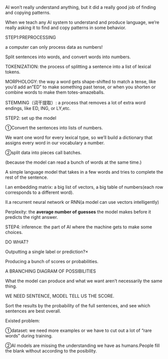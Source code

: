 AI won’t really understand anything, but it did a really good job of finding and copying patterns.

When we teach any AI system to understand and produce language, we’re really asking it to find and copy patterns in some behavior.

STEP1:PREPROCESSING

a computer can only process data as numbers!

Split sentences into words, and convert words into numbers.

TOKENIZATION: the process of splitting a sentence into a list of lexical tokens. 

MORPHOLOGY: the way a word gets shape-shifted to match a tense, like you’d add an”ED” to make something past tense, or when you shorten or combine words to make them totes-amazeballs. 

STEMMING（词干提取）: a process that removes a lot of extra word endings, like ED, ING, or LY,etc.

STEP2: set up the model

①Convert the sentences into lists of numbers.

We want one word for every lexical type, so we’ll build a dictionary that assigns every word in our vocabulary a number.

②split data into pieces call batches.

(because the model can read a bunch of words at the same time.)

A simple language model that takes in a few words and tries to complete the rest of the sentence.

Ⅰ.an embedding matrix: a big list of vectors, a big table of numbers(each row corresponds to a different word).

Ⅱ.a recurrent neural network or RNN(a model can use vectors intelligently)

Perplexity: the **average number of guesses** the model makes before it predicts the right answer. 

STEP4: inference: the part of AI where the machine gets to make some choices. 

DO WHAT?

Outputting a single label or prediction?×

Producing a bunch of scores or probabilities.

A BRANCHING DIAGRAM OF POSSIBILITIES

What the model can produce and what we want aren’t necessarily the same thing.

WE NEED SENTENCE, MODEL TELL US THE SCORE.

Sort the results by the probability of the full sentences, and see which sentences are best overall.

Existed problem:

①dataset: we need more examples or we have to cut out a lot of “rare words” during training.

②AI models are missing the understanding we have as humans.People fill the blank without according to the posibility.
